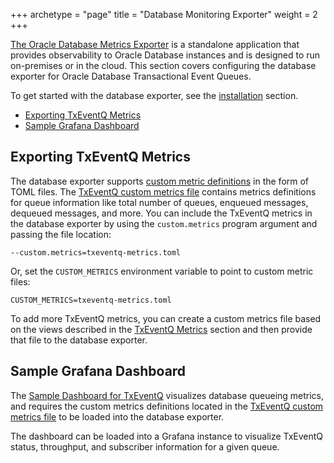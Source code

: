 +++
archetype = "page"
title = "Database Monitoring Exporter"
weight = 2
+++

[The Oracle Database Metrics Exporter](https://github.com/oracle/oracle-db-appdev-monitoring) is a standalone application that provides observability to Oracle Database instances and is designed to run on-premises or in the cloud. This section covers configuring the database exporter for Oracle Database Transactional Event Queues.

To get started with the database exporter, see the [installation](https://github.com/oracle/oracle-db-appdev-monitoring/blob/main/README.md#installation) section.

* [Exporting TxEventQ Metrics](#exporting-txeventq-metrics)
* [Sample Grafana Dashboard](#sample-grafana-dashboard)

## Exporting TxEventQ Metrics

The database exporter supports [custom metric definitions](https://github.com/oracle/oracle-db-appdev-monitoring/tree/main?tab=readme-ov-file#custom-metrics) in the form of TOML files. The [TxEventQ custom metrics file](https://github.com/oracle/oracle-db-appdev-monitoring/blob/main/custom-metrics-example/txeventq-metrics.toml) contains metrics definitions for queue information like total number of queues, enqueued messages, dequeued messages, and more. You can include the TxEventQ metrics in the database exporter by using the `custom.metrics` program argument and passing the file location:

```
--custom.metrics=txeventq-metrics.toml
```

Or, set the `CUSTOM_METRICS` environment variable to point to custom metric files:

```
CUSTOM_METRICS=txeventq-metrics.toml
```

To add more TxEventQ metrics, you can create a custom metrics file based on the views described in the [TxEventQ Metrics](./metrics.md) section and then provide that file to the database exporter.

## Sample Grafana Dashboard

The [Sample Dashboard for TxEventQ](https://github.com/oracle/oracle-db-appdev-monitoring/blob/main/docker-compose/grafana/dashboards/txeventq.json) visualizes database queueing metrics, and requires the custom metrics definitions located in the [TxEventQ custom metrics file](https://github.com/oracle/oracle-db-appdev-monitoring/blob/main/custom-metrics-example/txeventq-metrics.toml) to be loaded into the database exporter. 

The dashboard can be loaded into a Grafana instance to visualize TxEventQ status, throughput, and subscriber information for a given queue.
